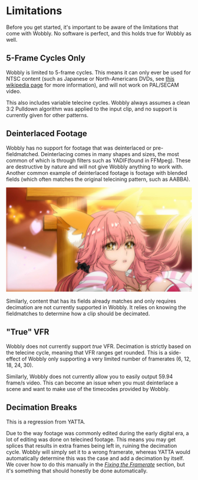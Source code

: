 # Limitations

Before you get started,
it's important to be aware of the limitations that come with Wobbly.
No software is perfect,
and this holds true for Wobbly as well.


## 5-Frame Cycles Only

Wobbly is limited to 5-frame cycles.
This means it can only ever be used for NTSC content
(such as Japanese or North-Americans DVDs,
see [this wikipedia page][PAL_NTSC] for more information),
and will not work on PAL/SECAM video.

This also includes variable telecine cycles.
Wobbly always assumes a clean 3:2 Pulldown algorithm
was applied to the input clip,
and no support is currently given for other patterns.

## Deinterlaced Footage

Wobbly has no support for footage that was deinterlaced
or pre-fieldmatched.
Deinterlacing comes in many shapes and sizes,
the most common of which is through filters
such as YADIF(found in FFMpeg).
These are destructive by nature
and will not give Wobbly anything to work with.
Another common example of deinterlaced footage
is footage with blended fields
(which often matches the original telecining pattern,
such as AABBA).

![An example of blended footage (Fate/EXTRA Extella OP1)](imgs/blended_fields.png)

Similarly,
content that has its fields already matches
and only requires decimation are not currently supported in Wobbly.
It relies on knowing the fieldmatches
to determine how a clip should be decimated.

## "True" VFR

Wobbly does not currently support *true* VFR.
Decimation is strictly based on the telecine cycle,
meaning that VFR ranges get rounded.
This is a side-effect of Wobbly only supporting a very limited number of framerates
(6, 12, 18, 24, 30).

Similarly,
Wobbly does not currently allow you to easily output 59.94 frame/s video.
This can become an issue when you must deinterlace a scene
and want to make use of the timecodes provided by Wobbly.


## Decimation Breaks

This is a regression from YATTA.

Due to the way footage was commonly edited
during the early digital era,
a lot of editing was done on telecined footage.
This means you may get splices that results in extra frames being left in,
ruining the decimation cycle.
Wobbly will simply set it to a wrong framerate,
whereas YATTA would automatically determine this was the case
and add a decimation by itself.
We cover how to do this manually in the *[Fixing the Framerate][framerates_guide]* section,
but it's something that should honestly be done automatically.


[//]: <> (urls)
[PAL_NTSC]: https://en.wikipedia.org/wiki/DVD_region_code#PAL/SECAM_vs._NTSC
[framerates_guide]: //
